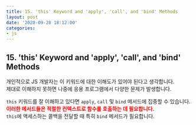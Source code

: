 ```yaml
---
title: 15. 'this' Keyword and 'apply', 'call', and 'bind' Methods
layout: post
date: '2020-09-28 18:12:00'
categories:
- js
---
```


## 15. 'this' Keyword and 'apply', 'call', and 'bind' Methods

개인적으로 JS 개발자는 이 키워드에 대한 이해도가 있어야 된다고 생각합니다.  
제대로 이해하지 못하면 나중에 응용 프로그램에서 다양한 문제가 발생합니다.  

`this` 키워드를 잘 이해하고 있다면 `apply`, `call` 및 `bind` 메서드에 집중할 수 있습니다.  
**<span style="color:red">이러한 메서드들은 적절한 컨텍스트로 함수를 호출하는 데 필요합니다.</span>**  
`this`에 액세스하는 콜백을 전달할 때 특히 `bind` 메서드가 필요합니다.  
